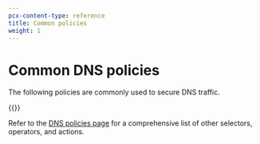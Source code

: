 ```yaml
---
pcx-content-type: reference
title: Common policies
weight: 1
---
```


# Common DNS policies

The following policies are commonly used to secure DNS traffic.

{{<render file="_policies-optional.md">}}

Refer to the [DNS policies page](/cloudflare-one/policies/filtering/dns-policies/) for a comprehensive list of other selectors, operators, and actions.